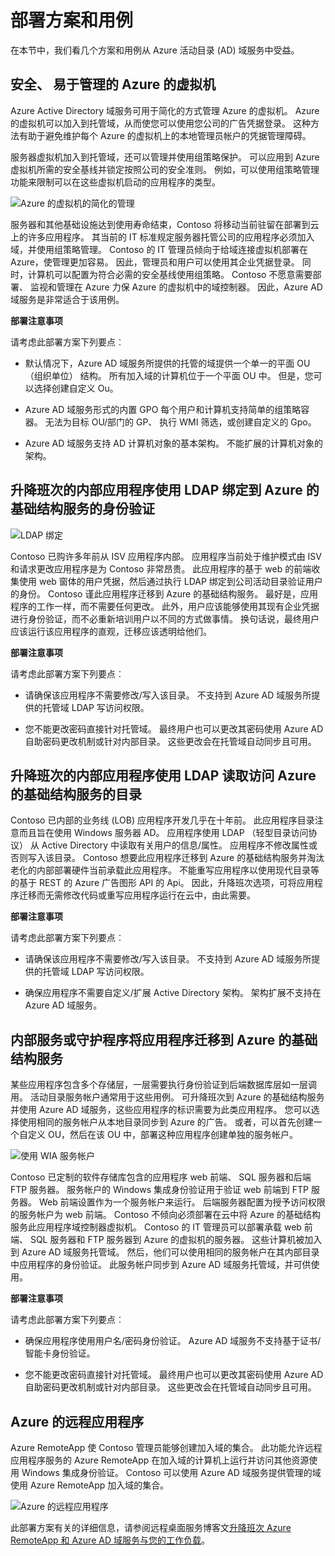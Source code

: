 <properties
    pageTitle="Azure 的 Active Directory 域服务︰ 部署方案 |Microsoft Azure"
    description="Azure AD 域服务的部署方案"
    services="active-directory-ds"
    documentationCenter=""
    authors="mahesh-unnikrishnan"
    manager="stevenpo"
    editor="curtand"/>

<tags
    ms.service="active-directory-ds"
    ms.workload="identity"
    ms.tgt_pltfrm="na"
    ms.devlang="na"
    ms.topic="article"
    ms.date="09/21/2016"
    ms.author="maheshu"/>


# <a name="deployment-scenarios-and-use-cases"></a>部署方案和用例
在本节中，我们看几个方案和用例从 Azure 活动目录 (AD) 域服务中受益。

## <a name="secure-easy-administration-of-azure-virtual-machines"></a>安全、 易于管理的 Azure 的虚拟机
Azure Active Directory 域服务可用于简化的方式管理 Azure 的虚拟机。 Azure 的虚拟机可以加入到托管域，从而使您可以使用您公司的广告凭据登录。 这种方法有助于避免维护每个 Azure 的虚拟机上的本地管理员帐户的凭据管理障碍。

服务器虚拟机加入到托管域，还可以管理并使用组策略保护。 可以应用到 Azure 虚拟机所需的安全基线并锁定按照公司的安全准则。 例如，可以使用组策略管理功能来限制可以在这些虚拟机启动的应用程序的类型。

![Azure 的虚拟机的简化的管理](./media/active-directory-domain-services-scenarios/streamlined-vm-administration.png)

服务器和其他基础设施达到使用寿命结束，Contoso 将移动当前驻留在部署到云上的许多应用程序。 其当前的 IT 标准规定服务器托管公司的应用程序必须加入域，并使用组策略管理。 Contoso 的 IT 管理员倾向于给域连接虚拟机部署在 Azure，使管理更加容易。 因此，管理员和用户可以使用其企业凭据登录。 同时，计算机可以配置为符合必需的安全基线使用组策略。 Contoso 不愿意需要部署、 监视和管理在 Azure 力保 Azure 的虚拟机中的域控制器。 因此，Azure AD 域服务是非常适合于该用例。

**部署注意事项**

请考虑此部署方案下列要点︰

- 默认情况下，Azure AD 域服务所提供的托管的域提供一个单一的平面 OU （组织单位） 结构。 所有加入域的计算机位于一个平面 OU 中。 但是，您可以选择创建自定义 Ou。

- Azure AD 域服务形式的内置 GPO 每个用户和计算机支持简单的组策略容器。 无法为目标 OU/部门的 GP、 执行 WMI 筛选，或创建自定义的 Gpo。

- Azure AD 域服务支持 AD 计算机对象的基本架构。 不能扩展的计算机对象的架构。


## <a name="lift-and-shift-an-on-premises-application-that-uses-ldap-bind-authentication-to-azure-infrastructure-services"></a>升降班次的内部应用程序使用 LDAP 绑定到 Azure 的基础结构服务的身份验证

![LDAP 绑定](./media/active-directory-domain-services-scenarios/ldap-bind.png)

Contoso 已购许多年前从 ISV 应用程序内部。 应用程序当前处于维护模式由 ISV 和请求更改应用程序是为 Contoso 非常昂贵。 此应用程序的基于 web 的前端收集使用 web 窗体的用户凭据，然后通过执行 LDAP 绑定到公司活动目录验证用户的身份。 Contoso 谨此应用程序迁移到 Azure 的基础结构服务。 最好是，应用程序的工作一样，而不需要任何更改。 此外，用户应该能够使用其现有企业凭据进行身份验证，而不必重新培训用户以不同的方式做事情。 换句话说，最终用户应该运行该应用程序的直观，迁移应该透明给他们。

**部署注意事项**

请考虑此部署方案下列要点︰

- 请确保该应用程序不需要修改/写入该目录。 不支持到 Azure AD 域服务所提供的托管域 LDAP 写访问权限。

- 您不能更改密码直接针对托管域。 最终用户也可以更改其密码使用 Azure AD 自助密码更改机制或针对内部目录。 这些更改会在托管域自动同步且可用。


## <a name="lift-and-shift-an-on-premises-application-that-uses-ldap-read-to-access-the-directory-to-azure-infrastructure-services"></a>升降班次的内部应用程序使用 LDAP 读取访问 Azure 的基础结构服务的目录
Contoso 已内部的业务线 (LOB) 应用程序开发几乎在十年前。 此应用程序目录注意而且旨在使用 Windows 服务器 AD。 应用程序使用 LDAP （轻型目录访问协议） 从 Active Directory 中读取有关用户的信息/属性。 应用程序不修改属性或否则写入该目录。 Contoso 想要此应用程序迁移到 Azure 的基础结构服务并淘汰老化的内部部署硬件当前承载此应用程序。 不能重写应用程序以使用现代目录等的基于 REST 的 Azure 广告图形 API 的 Api。 因此，升降班次选项，可将应用程序迁移而无需修改代码或重写应用程序运行在云中，由此需要。

**部署注意事项**

请考虑此部署方案下列要点︰

- 请确保该应用程序不需要修改/写入该目录。 不支持到 Azure AD 域服务所提供的托管域 LDAP 写访问权限。

- 确保应用程序不需要自定义/扩展 Active Directory 架构。 架构扩展不支持在 Azure AD 域服务。


## <a name="migrate-an-on-premises-service-or-daemon-application-to-azure-infrastructure-services"></a>内部服务或守护程序将应用程序迁移到 Azure 的基础结构服务
某些应用程序包含多个存储层，一层需要执行身份验证到后端数据库层如一层调用。 活动目录服务帐户通常用于这些用例。 可升降班次到 Azure 的基础结构服务并使用 Azure AD 域服务，这些应用程序的标识需要为此类应用程序。 您可以选择使用相同的服务帐户从本地目录同步到 Azure 的广告。 或者，可以首先创建一个自定义 OU，然后在该 OU 中，部署这种应用程序创建单独的服务帐户。

![使用 WIA 服务帐户](./media/active-directory-domain-services-scenarios/wia-service-account.png)

Contoso 已定制的软件存储库包含的应用程序 web 前端、 SQL 服务器和后端 FTP 服务器。 服务帐户的 Windows 集成身份验证用于验证 web 前端到 FTP 服务器。 Web 前端设置作为一个服务帐户来运行。 后端服务器配置为授予访问权限的服务帐户为 web 前端。 Contoso 不倾向必须部署在云中将 Azure 的基础结构服务此应用程序域控制器虚拟机。 Contoso 的 IT 管理员可以部署承载 web 前端、 SQL 服务器和 FTP 服务器到 Azure 的虚拟机的服务器。 这些计算机被加入到 Azure AD 域服务托管域。 然后，他们可以使用相同的服务帐户在其内部目录中应用程序的身份验证。 此服务帐户同步到 Azure AD 域服务托管域，并可供使用。

**部署注意事项**

请考虑此部署方案下列要点︰

- 确保应用程序使用用户名/密码身份验证。 Azure AD 域服务不支持基于证书/智能卡身份验证。

- 您不能更改密码直接针对托管域。 最终用户也可以更改其密码使用 Azure AD 自助密码更改机制或针对内部目录。 这些更改会在托管域自动同步且可用。


## <a name="azure-remoteapp"></a>Azure 的远程应用程序
Azure RemoteApp 使 Contoso 管理员能够创建加入域的集合。 此功能允许远程应用程序服务的 Azure RemoteApp 在加入域的计算机上运行并访问其他资源使用 Windows 集成身份验证。 Contoso 可以使用 Azure AD 域服务提供管理的域使用 Azure RemoteApp 加入域的集合。

![Azure 的远程应用程序](./media/active-directory-domain-services-scenarios/azure-remoteapp.png)

此部署方案有关的详细信息，请参阅远程桌面服务博客文[升降班次 Azure RemoteApp 和 Azure AD 域服务与您的工作负载](http://blogs.msdn.com/b/rds/archive/2016/01/19/lift-and-shift-your-workloads-with-azure-remoteapp-and-azure-ad-domain-services.aspx)。
